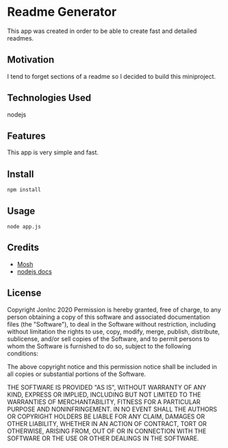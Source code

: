 # Readme Generator
This app was created in order to be able to create fast and detailed readmes.
## Motivation
I tend to forget sections of a readme so I decided to build this miniproject.
## Technologies Used
nodejs
## Features
This app is very simple and fast.
## Install
`npm install`
## Usage
`node app.js`
## Credits
 - [Mosh](https://www.youtube.com/watch?v=TlB_eWDSMt4)
 - [nodejs docs](https://nodejs.org/)
## License
Copyright JonInc 2020
Permission is hereby granted, free of charge, to any person obtaining a copy of this software and associated documentation files (the "Software"), to deal in the Software without restriction, including without limitation the rights to use, copy, modify, merge, publish, distribute, sublicense, and/or sell copies of the Software, and to permit persons to whom the Software is furnished to do so, subject to the following conditions:

The above copyright notice and this permission notice shall be included in all copies or substantial portions of the Software.

THE SOFTWARE IS PROVIDED "AS IS", WITHOUT WARRANTY OF ANY KIND, EXPRESS OR IMPLIED, INCLUDING BUT NOT LIMITED TO THE WARRANTIES OF MERCHANTABILITY, FITNESS FOR A PARTICULAR PURPOSE AND NONINFRINGEMENT. IN NO EVENT SHALL THE AUTHORS OR COPYRIGHT HOLDERS BE LIABLE FOR ANY CLAIM, DAMAGES OR OTHER LIABILITY, WHETHER IN AN ACTION OF CONTRACT, TORT OR OTHERWISE, ARISING FROM, OUT OF OR IN CONNECTION WITH THE SOFTWARE OR THE USE OR OTHER DEALINGS IN THE SOFTWARE.
